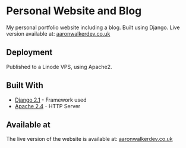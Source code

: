# Personal Website and Blog

My personal portfolio website including a blog. Built using Django. Live version available at: [aaronwalkerdev.co.uk](aaronwalkerdev.co.uk)

## Deployment

Published to a Linode VPS, using Apache2. 

## Built With

* [Django 2.1](https://docs.djangoproject.com/en/2.1/) - Framework used
* [Apache 2.4](https://httpd.apache.org/docs/2.4/) - HTTP Server

## Available at 

The live version of the website is available at: [aaronwalkerdev.co.uk](aaronwalkerdev.co.uk)
